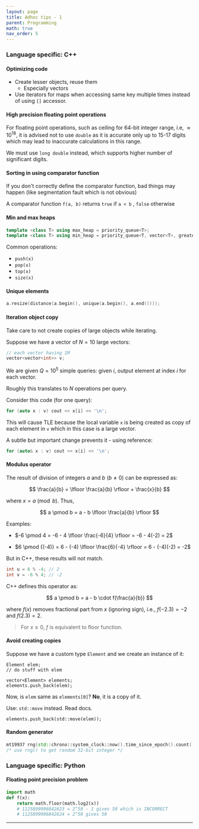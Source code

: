 ```yaml
---
layout: page
title: Adhoc tips - 1
parent: Programming
math: true
nav_order: 5
---
```


### Language specific: C++

#### Optimizing code

- Create lesser objects, reuse them
  - Especially vectors
- Use iterators for maps when accessing same
  key multiple times instead of using `[]` accessor.

#### High precision floating point operations

For floating point operations, such as ceiling for 64-bit
integer range, i.e, $\approx 10^{18}$, it is advised not to use `double`
as it is accurate only up to 15-17 digits which may lead to
inaccurate calculations in this range. 

We must use `long double` instead, which supports higher
number of significant digits.

#### Sorting in using comparator function

If you don't correctly define the comparator function, bad things
may happen (like segmentation fault which is not obvious)

A comparator function `f(a, b)` returns `true` if `a < b`
, `false` otherwise

#### Min and max heaps

```cpp
template <class T> using max_heap = priority_queue<T>;
template <class T> using min_heap = priority_queue<T, vector<T>, greater<>>;
```

Common operations:
- `push(x)`
- `pop(x)`
- `top(x)`
- `size(x)`

#### Unique elements

```cpp
a.resize(distance(a.begin(), unique(a.begin(), a.end())));
```

#### Iteration object copy

Take care to not create copies of large objects while
iterating.

Suppose we have a vector of $N = 10$ large vectors:
```cpp
// each vector having 1M
vector<vector<int>> v;
```

We are given $Q = 10^5$ simple queries: given $i$,
output element at index $i$ for each vector.

Roughly this translates to $N$ operations per query.

Consider this code (for one query):
```cpp
for (auto x : v) cout << x[i] << '\n';
```

This will cause TLE because the local variable `x` is being created as copy of each
element in `v` which in this case is a large vector.

A subtle but important change prevents it - using reference:
```cpp
for (auto& x : v) cout << x[i] << '\n';
```

#### Modulus operator

The result of division of integers $a$ and $b$ ($b \neq 0$) can be expressed as:

$$
\frac{a}{b} = \lfloor \frac{a}{b} \rfloor + \frac{x}{b}
$$

where $x = a \pmod b$. Thus,

$$
a \pmod b = a - b \lfloor \frac{a}{b} \rfloor
$$

Examples:
- $-6 \pmod 4 = -6 - 4 \lfloor \frac{-6}{4} \rfloor = -6 - 4(-2) = 2$

- $6 \pmod {(-4)} = 6 - (-4) \lfloor \frac{6}{-4} \rfloor = 6 - (-4)(-2) = -2$

But in C++, these results will not match.
```cpp
int u = 6 % -4; // 2
int v = -6 % 4; // -2
```

C++ defines this operator as:

$$
a \pmod b = a - b \cdot f(\frac{a}{b})
$$

where $f(x)$ removes fractional part from $x$ (ignoring sign), i.e.,
$f(-2.3) = -2$ and $f(2.3) = 2$.

> For $x \ge 0$, $f$ is equivalent to floor function.

#### Avoid creating copies

Suppose we have a custom type `Element` and we create
an instance of it:
```
Element elem;
// do stuff with elem

vector<Element> elements;
elements.push_back(elem);
```

Now, is `elem` same as `elements[0]`? **No**, it is a
copy of it.

Use: `std::move` instead. Read docs.

```
elements.push_back(std::move(elem));
```

#### Random generator

```cpp
mt19937 rng(std::chrono::system_clock::now().time_since_epoch().count());
/* use rng() to get random 32-bit integer */
```

### Language specific: Python

#### Floating point precision problem
```py
import math
def f(x):
    return math.floor(math.log2(x))
    # 1125899906842623 = 2^50 - 1 gives 50 which is INCORRECT
    # 1125899906842624 = 2^50 gives 50
```

***